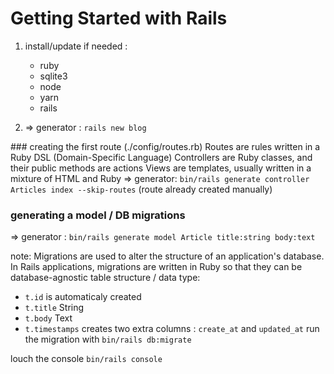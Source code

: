# Getting Started with Rails

1. install/update if needed :

   - ruby
   - sqlite3
   - node
   - yarn
   - rails

2. => generator : `rails new blog`

### creating the first route (./config/routes.rb)
Routes are rules written in a Ruby DSL (Domain-Specific Language)
Controllers are Ruby classes, and their public methods are actions
Views are templates, usually written in a mixture of HTML and Ruby
=> generator: `bin/rails generate controller Articles index --skip-routes` (route already created manually)

### generating a model / DB migrations

=> generator : `bin/rails generate model Article title:string body:text`

note: Migrations are used to alter the structure of an application's database. In Rails applications, migrations are written in Ruby so that they can be database-agnostic
table structure / data type:

- `t.id` is automaticaly created
- `t.title` String
- `t.body` Text
- `t.timestamps` creates two extra columns : `create_at` and `updated_at`
  run the migration with `bin/rails db:migrate`

louch the console `bin/rails console`